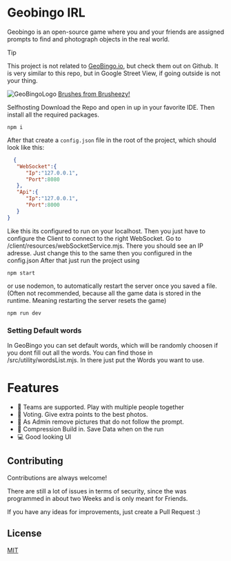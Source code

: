 # Geobingo IRL

Geobingo is an open-source game where you and your friends are assigned prompts to find and photograph objects in the real world.

> [!Tip]
> This project is not related to [GeoBingo.io](https://github.com/s0er3n/GeoBingo.io), but check them out on Github. It is very similar to this repo, but in Google Street View, if going outside is not your thing.

![GeoBingoLogo](https://github.com/user-attachments/assets/093db3b5-3e0f-43bd-8315-30d773b804e8)
[Brushes from Brusheezy!](https://www.brusheezy.com)

Selfhosting
Download the Repo and open in up in your favorite IDE. Then install all the required packages.

```
npm i
```

After that create a `config.json` file in the root of the project, which should look like this:

```json
  {
   "WebSocket":{
      "Ip":"127.0.0.1",
      "Port":8080
   },
   "Api":{
      "Ip":"127.0.0.1",
      "Port":8000
   }
}
```

Like this its configured to run on your localhost. Then you just have to configure the Client to connect to the right WebSocket. Go to /client/resources/webSocketService.mjs. There you should see an IP adresse. Just change this to the same then you configured in the config.json
After that just run the project using

```
npm start
```

or use nodemon, to automatically restart the server once you saved a file. (Often not recommended, because all the game data is stored in the runtime. Meaning restarting the server resets the game)

```
npm run dev
```

### Setting Default words

In GeoBingo you can set default words, which will be randomly choosen if you dont fill out all the words. You can find those in /src/utility/wordsList.mjs. In there just put the Words you want to use.

# Features

- 🤝 Teams are supported. Play with multiple people together
- 📝 Voting. Give extra points to the best photos.
- 🔎 As Admin remove pictures that do not follow the prompt.
- 🔗 Compression Build in. Save Data when on the run
- 💻 Good looking UI

## Contributing

Contributions are always welcome!

There are still a lot of issues in terms of security, since the was programmed in about two Weeks and is only meant for Friends.

If you have any ideas for improvements, just create a Pull Request :)

## License

[MIT](https://choosealicense.com/licenses/mit/)
